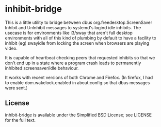 # inhibit-bridge

This is a little utility to bridge between dbus org.freedesktop.ScreenSaver
Inhibit and UnInhibit messages to systemd's logind idle inhibits. The usecase is
for environments like i3/sway that aren't full desktop environments with all of
this kind of plumbing by default to have a facility to inhibit (eg) swayidle
from locking the screen when browsers are playing video.

It is capable of heartbeat checking peers that requested inhibits so that we
don't end up in a state where a program crash leads to permanently inhibited
screensaver/idle behaviour.

It works with recent versions of both Chrome and Firefox. (In firefox, I had to
enable dom.wakelock.enabled in about:config so that dbus messages were sent.)

## License

inhibit-bridge is available under the Simplified BSD License; see LICENSE for
the full text.
